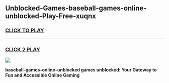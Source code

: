 
## Unblocked-Games-baseball-games-online-unblocked-Play-Free-xuqnx
<h3>
<a href="https://premium76.site?title=baseball-games-online-unblocked&ref=10A">CLICK TO PLAY</a></h3>
<hr>

<h3>
<a href="https://premium76.site?title=baseball-games-online-unblocked&ref=10A">CLICK 2 PLAY</a>
  
</h3>

<a href="https://premium76.site?title=baseball-games-online-unblocked&ref=10A"><img src="https://clearcache.store/games.png"></a>


**baseball-games-online-unblocked games unblocked: Your Gateway to Fun and Accessible Online Gaming**
